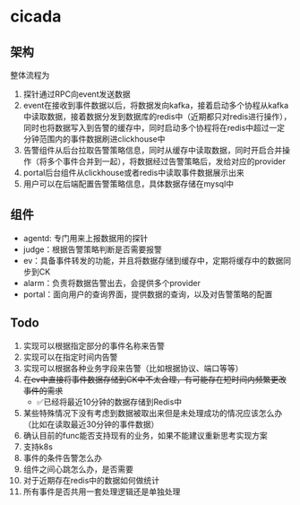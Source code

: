 # cicada

## 架构

整体流程为

1. 探针通过RPC向event发送数据
2. event在接收到事件数据以后，将数据发向kafka，接着启动多个协程从kafka中读取数据，接着数据分发到数据库的redis中（近期都只对redis进行操作），
   同时也将数据写入到告警的缓存中，同时启动多个协程将在redis中超过一定分钟范围内的事件数据刷进clickhouse中
3. 告警组件从后台拉取告警策略信息，同时从缓存中读取数据，同时开启合并操作（将多个事件合并到一起），将数据经过告警策略后，发给对应的provider
4. portal后台组件从clickhouse或者redis中读取事件数据展示出来
5. 用户可以在后端配置告警策略信息，具体数据存储在mysql中

## 组件

* agentd: 专门用来上报数据用的探针
* judge：根据告警策略判断是否需要报警
* ev：具备事件转发的功能，并且将数据存储到缓存中，定期将缓存中的数据同步到CK
* alarm：负责将数据告警出去，会提供多个provider
* portal：面向用户的查询界面，提供数据的查询，以及对告警策略的配置

## Todo

1. 实现可以根据指定部分的事件名称来告警
2. 实现可以在指定时间内告警
3. 实现可以根据各种业务字段来告警（比如根据协议、端口等等）
4. ~~在ev中直接将事件数据存储到CK中不太合理，有可能存在短时间内频繁更改事件的需求~~
   * ✅已经将最近10分钟的数据存储到Redis中
5. 某些特殊情况下没有考虑到数据被取出来但是未处理成功的情况应该怎么办（比如在读取最近30分钟的事件数据）
6. 确认目前的func能否支持现有的业务，如果不能建议重新思考实现方案
7. 支持k8s
8. 事件的条件告警怎么办
9. 组件之间心跳怎么办，是否需要
10. 对于近期存在redis中的数据如何做统计
11. 所有事件是否共用一套处理逻辑还是单独处理
